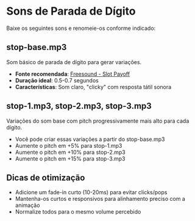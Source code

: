 # Sons de Parada de Dígito

Baixe os seguintes sons e renomeie-os conforme indicado:

## stop-base.mp3
Som básico de parada de dígito para gerar variações.
- **Fonte recomendada**: [Freesound - Slot Payoff](https://freesound.org/people/lukaso/sounds/69690/)
- **Duração ideal**: 0.5-0.7 segundos
- **Características**: Som claro, "clicky" com resposta tátil sonora

## stop-1.mp3, stop-2.mp3, stop-3.mp3
Variações do som base com pitch progressivamente mais alto para cada dígito.
- Você pode criar essas variações a partir do stop-base.mp3
- Aumente o pitch em +5% para stop-1.mp3
- Aumente o pitch em +10% para stop-2.mp3
- Aumente o pitch em +15% para stop-3.mp3

## Dicas de otimização
- Adicione um fade-in curto (10-20ms) para evitar clicks/pops
- Mantenha-os curtos e responsivos para alinhamento preciso com a animação
- Normalize todos para o mesmo volume percebido 